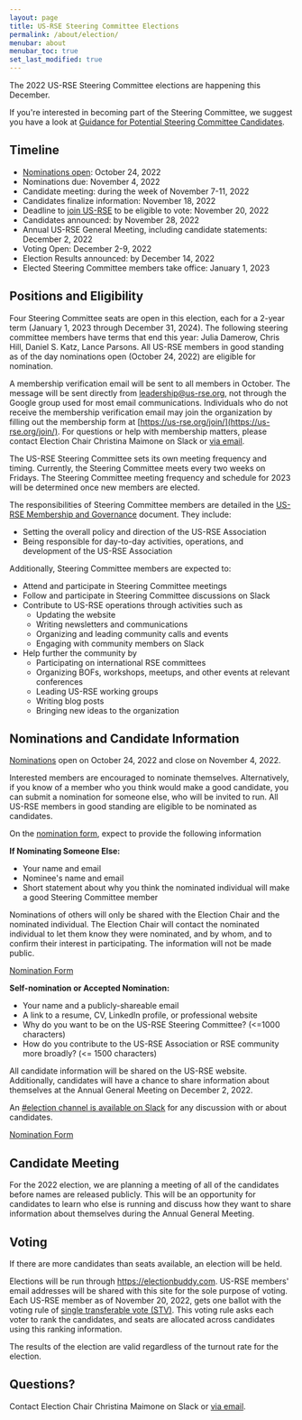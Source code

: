```yaml
---
layout: page
title: US-RSE Steering Committee Elections
permalink: /about/election/
menubar: about
menubar_toc: true
set_last_modified: true
---
```


The 2022 US-RSE Steering Committee elections are happening this December.

If you're interested in becoming part of the Steering Committee, we suggest you have a look at [Guidance for Potential Steering Committee Candidates](https://us-rse.org/2022-07-01-candidate-guidance/).

## Timeline

* [Nominations open](https://docs.google.com/forms/d/e/1FAIpQLSeo7GfAiWXPioHpl4s5BWaYHl5FIxMWeIaTAY5ZNhJDgBAgXQ/viewform?usp=sf_link): October 24, 2022
* Nominations due: November 4, 2022
* Candidate meeting: during the week of November 7-11, 2022
* Candidates finalize information: November 18, 2022
* Deadline to [join US-RSE](https://us-rse.org/join) to be eligible to vote: November 20, 2022
* Candidates announced: by November 28, 2022
* Annual US-RSE General Meeting, including candidate statements: December 2, 2022
* Voting Open: December 2-9, 2022
* Election Results announced: by December 14, 2022
* Elected Steering Committee members take office: January 1, 2023

## Positions and Eligibility

Four Steering Committee seats are open in this election, each for a 2-year term (January 1, 2023 through December 31, 2024). The following steering committee members have terms that end this year: Julia Damerow, Chris Hill, Daniel S. Katz, Lance Parsons. All US-RSE members in good standing as of the day nominations open (October 24, 2022) are eligible for nomination.

A membership verification email will be sent to all members in October. The message will be sent directly from leadership@us-rse.org, not through the Google group used for most email communications.   Individuals who do not receive the membership verification email may join the organization by filling out the membership form at [https://us-rse.org/join/](https://us-rse.org/join/).  For questions or help with membership matters, please contact Election Chair Christina Maimone on Slack or [via email](mailto:christina.maimone@northwestern.edu).

The US-RSE Steering Committee sets its own meeting frequency and timing.  Currently, the Steering Committee meets every two weeks on Fridays.  The Steering Committee meeting frequency and schedule for 2023 will be determined once new members are elected.

The responsibilities of Steering Committee members are detailed in the [US-RSE Membership and Governance](https://github.com/USRSE/documents/blob/master/governance.md) document. They include:

* Setting the overall policy and direction of the US-RSE Association
* Being responsible for day-to-day activities, operations, and development of the US-RSE Association

Additionally, Steering Committee members are expected to:

* Attend and participate in Steering Committee meetings
* Follow and participate in Steering Committee discussions on Slack
* Contribute to US-RSE operations through activities such as
  * Updating the website
  * Writing newsletters and communications
  * Organizing and leading community calls and events
  * Engaging with community members on Slack
* Help further the community by
  * Participating on international RSE committees
  * Organizing BOFs, workshops, meetups, and other events at relevant conferences
  * Leading US-RSE working groups
  * Writing blog posts
  * Bringing new ideas to the organization

## Nominations and Candidate Information

[Nominations](https://docs.google.com/forms/d/e/1FAIpQLSeo7GfAiWXPioHpl4s5BWaYHl5FIxMWeIaTAY5ZNhJDgBAgXQ/viewform?usp=sf_link) open on October 24, 2022 and close on November 4, 2022.

Interested members are encouraged to nominate themselves.
Alternatively, if you know of a member who you think would make a good
candidate, you can submit a nomination 
for someone else, who will be invited to run.  All US-RSE members in good standing are eligible to be nominated as candidates.

On the [nomination form](https://docs.google.com/forms/d/e/1FAIpQLSeo7GfAiWXPioHpl4s5BWaYHl5FIxMWeIaTAY5ZNhJDgBAgXQ/viewform?usp=sf_link), expect to provide the following information

**If Nominating Someone Else:**

* Your name and email
* Nominee's name and email
* Short statement about why you think the nominated individual will make a good Steering Committee member

Nominations of others will only be shared with the Election Chair and the
nominated individual. The Election Chair will contact the nominated individual
to let them know they were nominated, and by whom, and to confirm their
interest in participating. The information will not be made public.

[Nomination Form](https://docs.google.com/forms/d/e/1FAIpQLSeo7GfAiWXPioHpl4s5BWaYHl5FIxMWeIaTAY5ZNhJDgBAgXQ/viewform?usp=sf_link)

**Self-nomination or Accepted Nomination:**

* Your name and a publicly-shareable email
* A link to a resume, CV, LinkedIn profile, or professional website
* Why do you want to be on the US-RSE Steering Committee? (<=1000 characters)
* How do you contribute to the US-RSE Association or RSE community more broadly? (<= 1500 characters)

All candidate information will be shared on the US-RSE website.  Additionally, candidates will have a chance to share information about themselves at the Annual General Meeting on December 2, 2022.

An [#election channel is available on
Slack](https://usrse.slack.com/archives/C01BC66Q16E) for any discussion with or
about candidates.

[Nomination Form](https://docs.google.com/forms/d/e/1FAIpQLSeo7GfAiWXPioHpl4s5BWaYHl5FIxMWeIaTAY5ZNhJDgBAgXQ/viewform?usp=sf_link)

## Candidate Meeting

For the 2022 election, we are planning a meeting of all of the candidates before names are released publicly.  This will be an opportunity for candidates to learn who else is running and discuss how they want to share information about themselves during the Annual General Meeting.  

## Voting

If there are more candidates than seats available, an election will be held.  

Elections will be run through
https://electionbuddy.com.  US-RSE members' email
addresses will be shared with this site for the sole purpose of voting.  Each
US-RSE member as of November 20, 2022, gets one ballot with the voting rule of
[single transferable vote
(STV)](https://electionbuddy.com/features/voting-systems/stv-voting).  This
voting rule asks each voter to rank the candidates, and seats are allocated
across candidates using this ranking information.  

The results of the election are valid regardless of the turnout rate for the
election.


## Questions?

Contact Election Chair Christina Maimone on Slack or [via email](mailto:christina.maimone@northwestern.edu).
